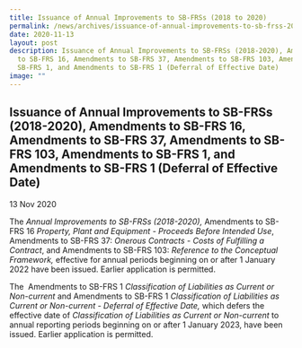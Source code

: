 ```yaml
---
title: Issuance of Annual Improvements to SB-FRSs (2018 to 2020)
permalink: /news/archives/issuance-of-annual-improvements-to-sb-frss-2018-2020/
date: 2020-11-13
layout: post
description: Issuance of Annual Improvements to SB-FRSs (2018-2020), Amendments
  to SB-FRS 16, Amendments to SB-FRS 37, Amendments to SB-FRS 103, Amendments to
  SB-FRS 1, and Amendments to SB-FRS 1 (Deferral of Effective Date)
image: ""
---
```

Issuance of Annual Improvements to SB-FRSs (2018-2020), Amendments to SB-FRS 16, Amendments to SB-FRS 37, Amendments to SB-FRS 103, Amendments to SB-FRS 1, and Amendments to SB-FRS 1 (Deferral of Effective Date)
-------------------------------------------------------------------------------------------------------------------------------------------------------------------------------------------------------------------

13 Nov 2020

The _Annual Improvements to SB-FRSs (2018-2020),_ Amendments to SB-FRS 16 _Property, Plant and Equipment - Proceeds Before Intended Use_, Amendments to SB-FRS 37: _Onerous Contracts - Costs of Fulfilling a Contract_, and Amendments to SB-FRS 103: _Reference to the Conceptual Framework,_ effective for annual periods beginning on or after 1 January 2022 have been issued. Earlier application is permitted.   
  
The  Amendments to SB-FRS 1 _Classification of Liabilities as Current or Non-current_ and Amendments to SB-FRS 1 _Classification of Liabilities as Current or Non-current - Deferral of Effective Date,_ which defers the effective date of _Classification of Liabilities as Current or Non-current_ to annual reporting periods beginning on or after 1 January 2023, have been issued. Earlier application is permitted.